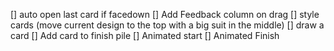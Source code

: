 [] auto open last card if facedown
[] Add Feedback column on drag
[] style cards (move current design to the top with a big suit in the middle)
[] draw a card
[] Add card to finish pile
[] Animated start
[] Animated Finish
